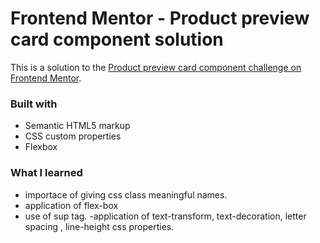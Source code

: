 # Frontend Mentor - Product preview card component solution

This is a solution to the [Product preview card component challenge on Frontend Mentor](https://www.frontendmentor.io/challenges/product-preview-card-component-GO7UmttRfa).

### Built with

- Semantic HTML5 markup
- CSS custom properties
- Flexbox 


### What I learned

- importace of giving css class meaningful names.
- application of flex-box
- use of sup  tag.
-application of text-transform, text-decoration, letter spacing , line-height css properties.
